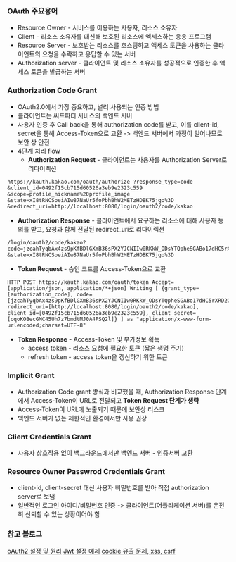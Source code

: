 ### OAuth 주요용어
- Resource Owner - 서비스를 이용하는 사용자, 리소스 소유자
- Client - 리소스 소유자를 대신해 보호된 리소스에 엑세스하는 응용 프로그램
- Resource Server - 보호받는 리소스를 호스팅하고 액세스 토큰을 사용하는 클라이언트의 요청을 수락하고 응답할 수 있는 서버
- Authorization server - 클라이언트 및 리소스 소유자를 성공적으로 인증한 후 액세스 토큰을 발급하는 서버
### Authorization Code Grant
- OAuth2.0에서 가장 중요하고, 널리 사용되는 인증 방법 
- 클라이언트는 써드파티 서비스의 백엔드 서버
- 사용자 인증 후 Call back을 통해 authorization code를 받고, 
  이를 client-id, secret을 통해 Access-Token으로 교환
  -> 백엔드 서버에서 과정이 일어나므로 보안 상 안전
- 4단계 처리 flow
  - **Authorization Request**  - 클라이언트는 사용자를 Authorization Server로 리다이렉션
```
https://kauth.kakao.com/oauth/authorize ?response_type=code &client_id=0492f15cb715d60526a3eb9e2323c559 &scope=profile_nickname%20profile_image &state=xI8tRNCSoeiAIw87NaUr5foPbhBhW2METzHDBK75jgo%3D &redirect_uri=http://localhost:8080/login/oauth2/code/kakao
```
- **Authorization Response** - 
  클라이언트에서 요구하는 리소스에 대해 사용자 동의를 받고,
  요청과 함께 전달된 redirect_uri로 리다이렉션
```
/login/oauth2/code/kakao?code=jzcahTyqbAx4zs9pKfBDlGXmB36sPX2YJCNIIw0RKkW_ODsYTQpheSGABo17dHC5rXRD2Qopb9QAAAF76FELEg
&state=xI8tRNCSoeiAIw87NaUr5foPbhBhW2METzHDBK75jgo%3D
```
- **Token Request** - 승인 코드를 Access-Token으로 교환
```
HTTP POST https://kauth.kakao.com/oauth/token Accept=[application/json, application/*+json] Writing [ {grant_type=[authorization_code], code=[jzcahTyqbAx4zs9pKfBDlGXmB36sPX2YJCNIIw0RKkW_ODsYTQpheSGABo17dHC5rXRD2Qopb9QAAAF76FELEg], redirect_uri=[http://localhost:8080/login/oauth2/code/kakao], client_id=[0492f15cb715d60526a3eb9e2323c559], client_secret=[oqoKOBecGMC45Uh7z7bmdtMJ0A4PSQ2l]} ] as "application/x-www-form-urlencoded;charset=UTF-8"
```
- **Token Response** - Access-Token 및 부가정보 획득
  - access token - 리소스 요청에 필요한 토큰 (짧은 생명 주기)
  - refresh token - access token을 갱신하기 위한 토큰
### Implicit Grant
- Authorization Code grant 방식과 비교했을 때,
  Authorization Response 단계에서 Access-Token이 URL로 전달되고 
  **Token Request 단계가 생략**
- Access-Token이 URL에 노출되기 때문에 보안상 리스크
- 백엔드 서버가 없는 제한적인 환경에서만 사용 권장
### Client Credentials Grant
- 사용자 상호작용 없이 백그라운드에서만 백엔드 서버 - 인증서버 교환
### Resource Owner Passwrod Credentials Grant
- client-id, client-secret 대신 사용자 비밀번호를 받아 직접 authorization server로  보냄
- 일반적인 로그인 아이디/비밀번호 인증
  -> 클라이언트(어플리케이션 서버)를 온전히 신뢰할 수 있는 상황이어야 함
### 참고 블로그
[oAuth2 설정 및 원리](https://kim-jong-hyun.tistory.com/150)
[Jwt 설정 예제](https://velog.io/@rainbowweb/스프링시큐리티-3-JWT-로그인-방식#span-stylecolorindianredjwttokenproviderspan)
[cookie 유출 문제, xss, csrf](https://nsinc.tistory.com/121)
